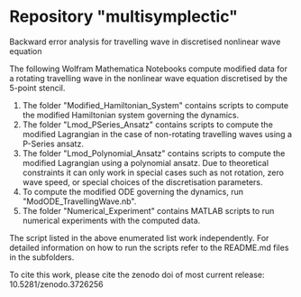 # Repository "multisymplectic"
Backward error analysis for travelling wave in discretised nonlinear wave equation

The following Wolfram Mathematica Notebooks compute modified data for a rotating travelling wave in the nonlinear wave equation discretised by the 5-point stencil. 

1) The folder "Modified_Hamiltonian_System" contains scripts to compute the modified Hamiltonian system governing the dynamics. 
2) The folder "Lmod_PSeries_Ansatz" contains scripts to compute the modified Lagrangian in the case of non-rotating travelling waves using a P-Series ansatz.
3) The folder "Lmod_Polynomial_Ansatz" contains scripts to compute the modified Lagrangian using a polynomial ansatz. Due to theoretical constraints it can only work in special cases such as not rotation, zero wave speed, or special choices of the discretisation parameters.
4) To compute the modified ODE governing the dynamics, run "ModODE_TravellingWave.nb". 
5) The folder "Numerical_Experiment" contains MATLAB scripts to run numerical experiments with the computed data.

The script listed in the above enumerated list work independently. For detailed information on how to run the scripts refer to the README.md files in the subfolders.

To cite this work, please cite the zenodo doi of most current release: 10.5281/zenodo.3726256

